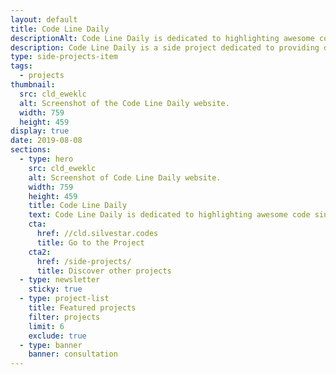 ```yaml
---
layout: default
title: Code Line Daily
descriptionAlt: Code Line Daily is dedicated to highlighting awesome code single-liners.
description: Code Line Daily is a side project dedicated to providing daily single-liners to help developers improve skills and knowledge in the field of web development.
type: side-projects-item
tags:
  - projects
thumbnail:
  src: cld_eweklc
  alt: Screenshot of the Code Line Daily website.
  width: 759
  height: 459
display: true
date: 2019-08-08
sections:
  - type: hero
    src: cld_eweklc
    alt: Screenshot of Code Line Daily website.
    width: 759
    height: 459
    title: Code Line Daily
    text: Code Line Daily is dedicated to highlighting awesome code single-liners.
    cta:
      href: //cld.silvestar.codes
      title: Go to the Project
    cta2:
      href: /side-projects/
      title: Discover other projects
  - type: newsletter
    sticky: true
  - type: project-list
    title: Featured projects
    filter: projects
    limit: 6
    exclude: true
  - type: banner
    banner: consultation
---
```

